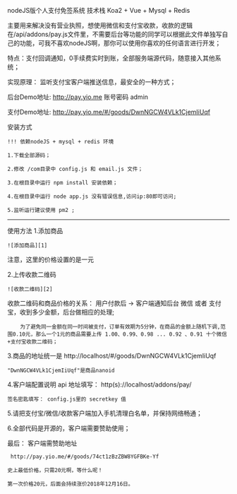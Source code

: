 nodeJS版个人支付免签系统
技术栈 Koa2 + Vue + Mysql + Redis 

主要用来解决没有营业执照，想使用微信和支付宝收款，收款的逻辑在/api/addons/pay.js文件里，不需要后台等功能的同学可以根据此文件单独写自己的功能，可我不喜欢nodeJS啊，那你可以使用你喜欢的任何语言进行开发；

特点：支付回调通知，0手续费实时到账，全部服务端源代码，随意接入其他系统；

实现原理： 监听支付宝客户端推送信息，最安全的一种方式；

后台Demo地址: http://pay.yio.me 账号密码 admin

支付Demo地址: http://pay.yio.me/#/goods/DwnNGCW4VLk1CjemIiUqf

安装方式

    !!! 依赖nodeJS + mysql + redis 环境

    1.下载全部源码；

    2.修改 /com目录中 config.js 和 email.js 文件；

    3.在根目录中运行 npm install 安装依赖；

    4.在根目录中运行 node app.js 没有错误信息,访问ip:80即可访问;

    5.监听运行建议使用 pm2 ;
    
----------
使用方法
    1.添加商品

    ![添加商品][1]


  注意，这里的价格设置的是一元
  
  2.上传收款二维码
  
    ![收款二维码][2]

   收款二维码和商品价格的关系：
        用户付款后 -> 客户端通知后台 微信 或者 支付宝，收到多少金额，后台做相应的处理;

        为了避免同一金额在同一时间被支付，订单有效期为5分钟，在商品的金额上随机下调,范围0.10元，那么一个1元的商品需要上传 1.00、0.99、0.98 ... 0.92 、0.91 十个微信+支付宝收款二维码；

3.商品的地址统一是
    http://localhost/#/goods/DwnNGCW4VLk1CjemIiUqf

    "DwnNGCW4VLk1CjemIiUqf"是商品nanoid
4.客户端配置说明
    api 地址填写： http(s)://localhost/addons/pay/

    签名密匙填写： config.js里的 secretkey 值

5.请把支付宝/微信/收款客户端加入手机清理白名单，并保持网络畅通；

6.全部代码是开源的，客户端需要赞助使用；

最后：
    客户端需赞助地址        

     http://pay.yio.me/#/goods/74ct1zBzZBW8YGFBKe-Yf

    史上最低价格，只需20元啊，等什么呢！

    第一次价格20元，后面会持续涨价2018年12月16日。
    
  [1]: http://static.yio.me/1544963117843.png
  [2]: http://static.yio.me/1544963317220.png
  
